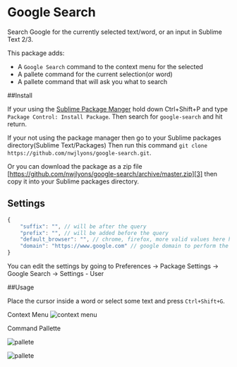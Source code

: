 Google Search
=============

Search Google for the currently selected text/word, or an input in Sublime Text 2/3.

This package adds: 

* A `Google Search` command to the context menu for the selected 
* A pallete command for the current selection(or word)
* A pallete command that will ask you what to search

##Install

If your using the [Sublime Package Manger][2] hold down Ctrl+Shift+P and type
`Package Control: Install Package`. Then search for `google-search` and hit return.

If your not using the package manager then go to your Sublime packages directory(Sublime Text/Packages) Then run this command `git clone https://github.com/nwjlyons/google-search.git`.

Or you can download the package as a zip file [https://github.com/nwjlyons/google-search/archive/master.zip][3] then copy it into your Sublime packages directory.


## Settings
```js
{
    "suffix": "", // will be after the query
    "prefix": "", // will be added before the query
    "default_browser": "", // chrome, firefox, more valid values here https://docs.python.org/2/library/webbrowser.html#webbrowser.register
    "domain": "https://www.google.com" // google domain to perform the search
}
```
You can edit the settings by going to Preferences -> Package Settings -> Google Search -> Settings - User

##Usage

Place the cursor inside a word or select some text and press `Ctrl+Shift+G`.

Context Menu
![context menu][4]

Command Pallette

![pallete][5]

![pallete][6]

  [1]: http://www.sublimetext.com
  [2]: https://sublime.wbond.net/
  [3]: https://github.com/nwjlyons/google-search/archive/master.zip
  [4]: http://i.stack.imgur.com/MJMC1.png
  [5]: http://puu.sh/9DyUy/b89bbcd3ce.png
  [6]: http://puu.sh/9Dz30/cd502986cd.png
